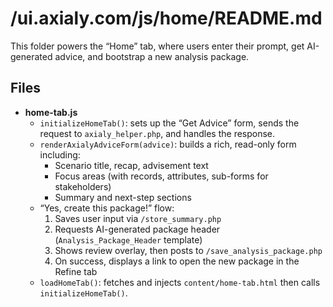 # /ui.axialy.com/js/home/README.md

This folder powers the “Home” tab, where users enter their prompt, get AI-generated advice, and bootstrap a new analysis package.

## Files

- **home-tab.js**  
  - `initializeHomeTab()`: sets up the “Get Advice” form, sends the request to `axialy_helper.php`, and handles the response.  
  - `renderAxialyAdviceForm(advice)`: builds a rich, read-only form including:  
    - Scenario title, recap, advisement text  
    - Focus areas (with records, attributes, sub-forms for stakeholders)  
    - Summary and next-step sections  
  - “Yes, create this package!” flow:  
    1. Saves user input via `/store_summary.php`  
    2. Requests AI-generated package header (`Analysis_Package_Header` template)  
    3. Shows review overlay, then posts to `/save_analysis_package.php`  
    4. On success, displays a link to open the new package in the Refine tab  
  - `loadHomeTab()`: fetches and injects `content/home-tab.html` then calls `initializeHomeTab()`.
